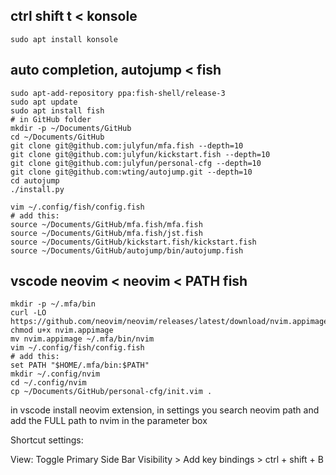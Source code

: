 ## ctrl shift t < konsole

```
sudo apt install konsole
```

## auto completion, autojump < fish

```
sudo apt-add-repository ppa:fish-shell/release-3
sudo apt update
sudo apt install fish
# in GitHub folder
mkdir -p ~/Documents/GitHub
cd ~/Documents/GitHub
git clone git@github.com:julyfun/mfa.fish --depth=10
git clone git@github.com:julyfun/kickstart.fish --depth=10
git clone git@github.com:julyfun/personal-cfg --depth=10
git clone git@github.com:wting/autojump.git --depth=10
cd autojump
./install.py
```

```
vim ~/.config/fish/config.fish
# add this:
source ~/Documents/GitHub/mfa.fish/mfa.fish
source ~/Documents/GitHub/mfa.fish/jst.fish
source ~/Documents/GitHub/kickstart.fish/kickstart.fish
source ~/Documents/GitHub/autojump/bin/autojump.fish
```

## vscode neovim < neovim < PATH fish

```
mkdir -p ~/.mfa/bin
curl -LO https://github.com/neovim/neovim/releases/latest/download/nvim.appimage
chmod u+x nvim.appimage
mv nvim.appimage ~/.mfa/bin/nvim
vim ~/.config/fish/config.fish
# add this: 
set PATH "$HOME/.mfa/bin:$PATH"
mkdir ~/.config/nvim
cd ~/.config/nvim
cp ~/Documents/GitHub/personal-cfg/init.vim .
```

in vscode install neovim extension, in settings you search neovim path and add the FULL path to nvim in the parameter box 

Shortcut settings: 

View: Toggle Primary Side Bar Visibility > Add key bindings > ctrl + shift + B


